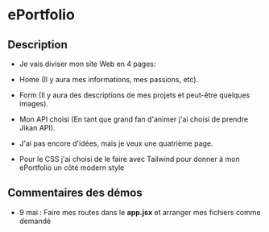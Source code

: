 # ePortfolio

## Description 

+ Je vais diviser mon site Web en 4 pages:

+ Home (Il y aura mes informations, mes passions, etc).

+ Form (Il y aura des descriptions de mes projets et peut-être quelques images).

+ Mon API choisi (En tant que grand fan d'animer j'ai choisi de prendre Jikan API).

+ J'ai pas encore d'idées, mais je veux une quatrième page.

+ Pour le CSS j'ai choisi de le faire avec Tailwind pour donner à mon ePortfolio un côté modern style

## Commentaires des démos

+ 9 mai : Faire mes routes dans le **app.jsx** et arranger mes fichiers comme demandé 

